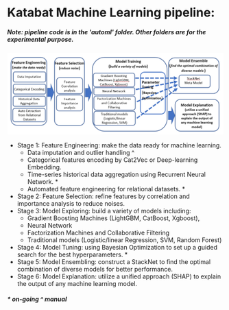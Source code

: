# Katabat Machine Learning pipeline:
##### Note: pipeline code is in the 'automl' folder. Other folders are for the experimental purpose.

![alt text](https://github.com/wluo-personal/AlphaBoosting/blob/master/pipeline.PNG)
* Stage 1: Feature Engineering: make the data ready for machine learning.
  * Data imputation and outlier handling ^
  * Categorical features encoding by Cat2Vec or Deep-learning Embedding.
  * Time-series historical data aggregation using Recurrent Neural Network. *
  * Automated feature engineering for relational datasets. *
* Stage 2: Feature Selection: refine features by correlation and importance analysis to reduce noises.
* Stage 3: Model Exploring: build a variety of models including:
  * Gradient Boosting Machines (LightGBM, CatBoost, Xgboost), 
  * Neural Network
  * Factorization Machines and Collaborative Filtering 
  * Traditional models (Logistic/linear Regression, SVM, Random Forest)
* Stage 4: Model Tuning:  using Bayesian Optimization to set up a guided search for the best hyperparameters. *
* Stage 5: Model Ensembling: construct a StackNet to find the optimal combination of diverse models for better performance.
* Stage 6: Model Explanation: utilize a unified approach (SHAP) to explain the output of any machine learning model. 
##### * on-going   ^ manual


